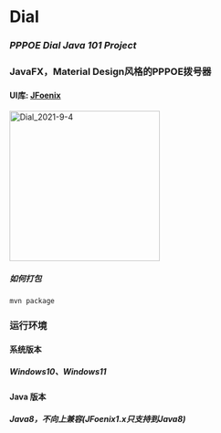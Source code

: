 # Dial
### ***PPPOE Dial Java 101 Project***

### JavaFX，Material Design风格的PPPOE拨号器

#### UI库: [JFoenix](https://github.com/sshahine/JFoenix)

<img width="263" alt="Dial_2021-9-4" src="https://user-images.githubusercontent.com/61576653/132090545-77392ed8-9d2b-4f29-a216-c81183713067.png">

##### 如何打包
```
mvn package
```

### 运行环境
#### 系统版本
##### ***Windows10***、***Windows11***
#### Java 版本
##### Java8，不向上兼容(JFoenix1.x只支持到Java8)
